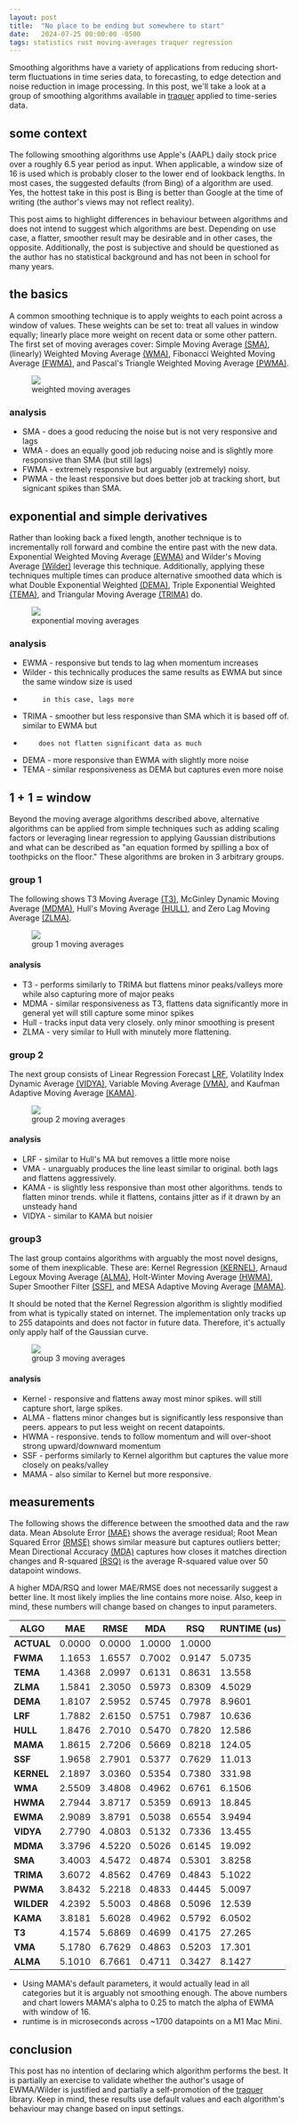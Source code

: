 ```yaml
---
layout: post
title:  "No place to be ending but somewhere to start"
date:   2024-07-25 00:00:00 -0500
tags: statistics rust moving-averages traquer regression
---
```


Smoothing algorithms have a variety of applications from reducing short-term fluctuations in time
series data, to forecasting, to edge detection and noise reduction in image processing. In this
post, we'll take a look at a group of smoothing algorithms available in [traquer](https://crates.io/crates/traquer)
applied to time-series data.

## some context

The following smoothing algorithms use Apple's (AAPL) daily stock price over a roughly 6.5 year
period as input. When applicable, a window size of 16 is used which is probably closer to the
lower end of lookback lengths. In most cases, the suggested defaults (from Bing) of a algorithm are used.
Yes, the hottest take in this post is Bing is better than Google at the time of writing (the
author's views may not reflect reality).

This post aims to highlight differences in behaviour between algorithms and does not intend to
suggest which algorithms are best. Depending on use case, a flatter, smoother result may be
desirable and in other cases, the opposite. Additionally, the post is subjective and should be
questioned as the author has no statistical background and has not been in school for many years.

## the basics

A common smoothing technique is to apply weights to each point across a window of values. These
weights can be set to: treat all values in window equally; linearly place more weight on recent
data or some other pattern. The first set of moving averages cover: Simple Moving Average 
[(SMA)](https://docs.rs/traquer/latest/traquer/smooth/fn.sma.html),
(linearly) Weighted Moving Average [(WMA)](https://docs.rs/traquer/latest/traquer/smooth/fn.wma.html),
Fibonacci Weighted Moving Average [(FWMA)](https://docs.rs/traquer/latest/traquer/smooth/fn.fwma.html),
and Pascal's Triangle Weighted Moving Average [(PWMA)](https://docs.rs/traquer/latest/traquer/smooth/fn.pwma.html).

<figure>
  <img src="{{site.url}}/images/ma_cmp/group1.png"/>
  <figcaption>weighted moving averages</figcaption>
</figure>

### analysis

- SMA - does a good reducing the noise but is not very responsive and lags
- WMA - does an equally good job reducing noise and is slightly more responsive than SMA
        (but still lags)
- FWMA - extremely responsive but arguably (extremely) noisy.
- PWMA - the least responsive but does better job at tracking short, but signicant spikes than SMA.

## exponential and simple derivatives

Rather than looking back a fixed length, another technique is to incrementally roll forward and 
combine the entire past with the new data. Exponential Weighted Moving Average
[(EWMA)](https://docs.rs/traquer/latest/traquer/smooth/fn.ewma.html) and
Wilder's Moving Average [(Wilder)](https://docs.rs/traquer/latest/traquer/smooth/fn.wilder.html)
leverage this technique. Additionally, applying these techniques
multiple times can produce alternative smoothed data which is what Double Exponential Weighted
[(DEMA)](https://docs.rs/traquer/latest/traquer/smooth/fn.dema.html), Triple Exponential Weighted
[(TEMA)](https://docs.rs/traquer/latest/traquer/smooth/fn.tema.html), and Triangular Moving
Average [(TRIMA)](https://docs.rs/traquer/latest/traquer/smooth/fn.trima.html) do.

<figure>
  <img src="{{site.url}}/images/ma_cmp/group2.png"/>
  <figcaption>exponential moving averages</figcaption>
</figure>

### analysis

- EWMA - responsive but tends to lag when momentum increases
- Wilder - this technically produces the same results as EWMA but since the same window size is used
-          in this case, lags more
- TRIMA - smoother but less responsive than SMA which it is based off of. similar to EWMA but
-         does not flatten significant data as much
- DEMA - more responsive than EWMA with slightly more noise
- TEMA - similar responsiveness as DEMA but captures even more noise

## 1 + 1 = window

Beyond the moving average algorithms described above, alternative algorithms can be applied from simple
techniques such as adding scaling factors or leveraging linear regression to applying Gaussian
distributions and what can be described as "an equation formed by spilling a box of toothpicks
on the floor." These algorithms are broken in 3 arbitrary groups.

### group 1

The following shows T3 Moving Average [(T3)](https://docs.rs/traquer/latest/traquer/smooth/fn.t3.html),
McGinley Dynamic Moving Average [(MDMA)](https://docs.rs/traquer/latest/traquer/smooth/fn.mdma.html),
Hull's Moving Average [(HULL)](https://docs.rs/traquer/latest/traquer/smooth/fn.hull.html),
and Zero Lag Moving Average [(ZLMA)](https://docs.rs/traquer/latest/traquer/smooth/fn.zlma.html).

<figure>
  <img src="{{site.url}}/images/ma_cmp/group3.png"/>
  <figcaption>group 1 moving averages</figcaption>
</figure>

#### analysis

- T3 - performs similarly to TRIMA but flattens minor peaks/valleys more while also capturing
       more of major peaks
- MDMA - similar responsiveness as T3, flattens data significantly more in general yet will still
         capture some minor spikes
- Hull - tracks input data very closely. only minor smoothing is present
- ZLMA - very similar to Hull with minutely more flattening.

### group 2

The next group consists of Linear Regression Forecast
[LRF](https://docs.rs/traquer/latest/traquer/smooth/fn.lrf.html), Volatility Index Dynamic Average
[(VIDYA)](https://docs.rs/traquer/latest/traquer/smooth/fn.vidya.html), Variable Moving Average
[(VMA)](https://docs.rs/traquer/latest/traquer/smooth/fn.vma.html), and Kaufman Adaptive Moving Average
[(KAMA)](https://docs.rs/traquer/latest/traquer/smooth/fn.kama.html).

<figure>
  <img src="{{site.url}}/images/ma_cmp/group4.png"/>
  <figcaption>group 2 moving averages</figcaption>
</figure>

#### analysis

- LRF - similar to Hull's MA but removes a little more noise
- VMA - unarguably produces the line least similar to original. both lags and flattens aggressively.
- KAMA - is slightly less responsive than most other algorithms. tends to flatten minor trends. while
         it flattens, contains jitter as if it drawn by an unsteady hand
- VIDYA - similar to KAMA but noisier


### group3

The last group contains algorithms with arguably the most novel designs, some of them inexplicable.
These are: Kernel Regression [(KERNEL)](https://docs.rs/traquer/latest/traquer/smooth/fn.kernel.html),
Arnaud Legoux Moving Average [(ALMA)](https://docs.rs/traquer/latest/traquer/smooth/fn.alma.html),
Holt-Winter Moving Average [(HWMA)](https://docs.rs/traquer/latest/traquer/smooth/fn.hwma.html),
Super Smoother Filter [(SSF)](https://docs.rs/traquer/latest/traquer/smooth/fn.ssf.html), and
MESA Adaptive Moving Average [(MAMA)](https://docs.rs/traquer/latest/traquer/smooth/fn.mama.html).

It should be noted that the Kernel Regression algorithm is slightly modified from what is typically
stated on internet. The implementation only tracks up to 255 datapoints and does not factor in 
future data. Therefore, it's actually only apply half of the Gaussian curve.

<figure>
  <img src="{{site.url}}/images/ma_cmp/group5.png"/>
  <figcaption>group 3 moving averages</figcaption>
</figure>

#### analysis

- Kernel - responsive and flattens away most minor spikes. will still capture short, large spikes.
- ALMA - flattens minor changes but is significantly less responsive than peers. appears to put less
         weight on recent datapoints.
- HWMA - responsive. tends to follow momentum and will over-shoot strong upward/downward momentum
- SSF - performs similarly to Kernel algorithm but captures the value more closely on peaks/valley
- MAMA - also similar to Kernel but more responsive.


## measurements

The following shows the difference between the smoothed data and the raw data.
Mean Absolute Error [(MAE)](https://docs.rs/traquer/latest/traquer/statistic/regression/fn.mse.html)
shows the average residual; Root Mean Squared Error
[(RMSE)](https://docs.rs/traquer/latest/traquer/statistic/regression/fn.rmse.html)
shows similar measure but captures outliers better; Mean Directional Accuracy
[(MDA)](https://docs.rs/traquer/latest/traquer/statistic/regression/fn.mda.html)
captures how closes it matches direction changes and R-squared
[(RSQ)](https://docs.rs/traquer/latest/traquer/correlation/fn.rsq.html) is the average
R-squared value over 50 datapoint windows.

A higher MDA/RSQ and lower MAE/RMSE does not necessarily suggest a better line. It most
likely implies the line contains more noise. Also, keep in mind, these numbers will
change based on changes to input parameters.

| **ALGO**   | **MAE** | **RMSE** | **MDA** | **RSQ** | **RUNTIME (us)** |
| ---------- | ------- | -------- | ------- | ------- | ---------------- |
| **ACTUAL** | 0.0000  | 0.0000   | 1.0000  | 1.0000  |                  |
| **FWMA**   | 1.1653  | 1.6557   | 0.7002  | 0.9147  | 5.0735           |
| **TEMA**   | 1.4368  | 2.0997   | 0.6131  | 0.8631  | 13.558           |
| **ZLMA**   | 1.5841  | 2.3050   | 0.5973  | 0.8309  | 4.5029           |
| **DEMA**   | 1.8107  | 2.5952   | 0.5745  | 0.7978  | 8.9601           |
| **LRF**    | 1.7882  | 2.6150   | 0.5751  | 0.7987  | 10.636           |
| **HULL**   | 1.8476  | 2.7010   | 0.5470  | 0.7820  | 12.586           |
| **MAMA**   | 1.8615  | 2.7206   | 0.5669  | 0.8218  | 124.05           |
| **SSF**    | 1.9658  | 2.7901   | 0.5377  | 0.7629  | 11.013           |
| **KERNEL** | 2.1897  | 3.0360   | 0.5354  | 0.7380  | 331.98           |
| **WMA**    | 2.5509  | 3.4808   | 0.4962  | 0.6761  | 6.1506           |
| **HWMA**   | 2.7944  | 3.8717   | 0.5359  | 0.6913  | 18.845           |
| **EWMA**   | 2.9089  | 3.8791   | 0.5038  | 0.6554  | 3.9494           |
| **VIDYA**  | 2.7790  | 4.0803   | 0.5132  | 0.7336  | 13.455           |
| **MDMA**   | 3.3796  | 4.5220   | 0.5026  | 0.6145  | 19.092           |
| **SMA**    | 3.4003  | 4.5472   | 0.4874  | 0.5301  | 3.8258           |
| **TRIMA**  | 3.6072  | 4.8562   | 0.4769  | 0.4843  | 5.1022           |
| **PWMA**   | 3.8432  | 5.2218   | 0.4833  | 0.4445  | 5.0097           |
| **WILDER** | 4.2392  | 5.5003   | 0.4868  | 0.5096  | 12.539           |
| **KAMA**   | 3.8181  | 5.6028   | 0.4962  | 0.5792  | 6.0502           |
| **T3**     | 4.1574  | 5.6869   | 0.4699  | 0.4175  | 27.265           |
| **VMA**    | 5.1780  | 6.7629   | 0.4863  | 0.5203  | 17.301           |
| **ALMA**   | 5.1010  | 6.7661   | 0.4711  | 0.3427  | 8.1427           |

- Using MAMA's default parameters, it would actually lead in all categories but it is arguably not
smoothing enough. The above numbers and chart lowers MAMA's alpha to 0.25 to match the alpha of
EWMA with window of 16.
- runtime is in microseconds across ~1700 datapoints on a M1 Mac Mini.

## conclusion

This post has no intention of declaring which algorithm performs the best. It is partially
an exercise to validate whether the author's usage of EWMA/Wilder is justified and partially
a self-promotion of the [traquer](https://github.com/chungg/traquer) library. Keep in mind,
these results use default values and each algorithm's behaviour may change based on input settings.
